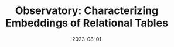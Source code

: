 ---
title: "Observatory: Characterizing Embeddings of Relational Tables"
date: "2023-08-01"
authors: ["Tianji Cong", "Madelon Hulsebos", "Zhenjie Sun", "Paul Groth", "H. V. Jagadish"]
publication_types: ["1"]
publication: "*Under Revision*"
# publication_short: "*Under Revision*"
abstract: ""
featured: false
image:
    preview only: true
links:
# - name: PDF
#   url: 
#   icon_pack: fas
#   icon: file-pdf
- name: Code
  url: https://github.com/superctj/observatory
  icon_pack: fab
  icon: github
---